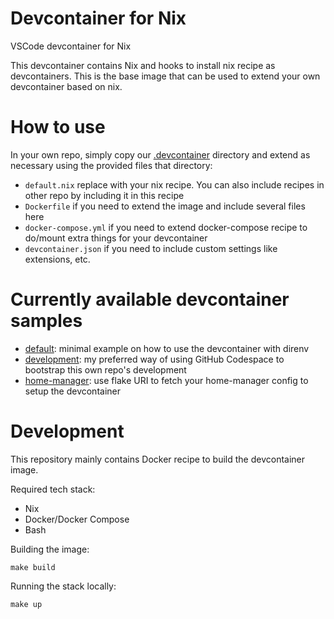 # Devcontainer for Nix

VSCode devcontainer for Nix

This devcontainer contains Nix and hooks to install nix recipe as devcontainers.
This is the base image that can be used to extend your own devcontainer based on nix.

# How to use

In your own repo, simply copy our [.devcontainer](.devcontainer) directory and extend as necessary using the provided files that directory:

- `default.nix` replace with your nix recipe. You can also include recipes in other repo by including it in this recipe
- `Dockerfile` if you need to extend the image and include several files here
- `docker-compose.yml` if you need to extend docker-compose recipe to do/mount extra things for your devcontainer
- `devcontainer.json` if you need to include custom settings like extensions, etc.

# Currently available devcontainer samples

- [default](.devcontainer/default/): minimal example on how to use the devcontainer with direnv
- [development](.devcontainer/development/): my preferred way of using GitHub Codespace to bootstrap this own repo's development
- [home-manager](.devcontainer/home-manager/): use flake URI to fetch your home-manager config to setup the devcontainer

# Development

This repository mainly contains Docker recipe to build the devcontainer image.

Required tech stack:
- Nix
- Docker/Docker Compose
- Bash

Building the image:

```
make build
```

Running the stack locally:

```
make up
```

